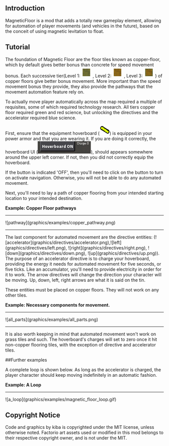 

## Introduction

MagneticFloor is a mod that adds a totally new gameplay element, allowing for automation of player movements (and vehicles in the future), based on the conceit of using magnetic levitation to float.

## Tutorial
The foundation of Magnetic Floor are the floor tiles known as copper-floor, which by default gives better bonus than concrete for speed movement bonus. Each successive tier(Level 1: ![Copper Floor](graphics/icons/copper-floor-icon.png) , Level 2: ![Copper Floor Level2](graphics/icons/copper-floor-icon_level2.png) , Level 3: ![Copper Floor Level3](graphics/icons/copper-floor-icon_level3.png)  ) of copper floors give better bonus movement. More important than the speed movement bonus they provide, they also provide the pathways that the movement automation feature rely on.

To actually move player automatically across the map required a multiple of requisites, some of which required technology research. All tiers copper floor required green and red science, but unlocking the directives and the accelerator required blue science.

First, ensure that the equipment hoverboard (![hoverboard](graphics/icons/hoverboard-icon.png)) is equipped in your power armor and that you are wearing it. If you are doing it correctly, the hoverboard UI (![hoverboard_ui](graphics/examples/hoverboard-ui.png)), should appears somewhere around the upper left corner. If not, then you did not correctly equip the hoverboard.

If the button is indicated 'OFF', then you'll need to click on the button to turn on activate navigation. Otherwise, you will not be able to do any automated movement.

Next, you'll need to lay a path of copper flooring from your intended starting location to your intended destination.

**Example: Copper Floor pathways**
<hr>
![pathway](graphics/examples/copper_pathway.png)
<hr>
The last component for automated movement are the directive entities: (![accelerator](graphics/directives/accelerator.png),![left](graphics/directives/left.png), ![right](graphics/directives/right.png), ![down](graphics/directives/down.png), ![up](graphics/directives/up.png)). The purpose of an accelerator directive is to charge your hoverboard, providing the energy it needs for automated movement for five seconds, or five ticks. Like an accumulator, you'll need to provide electricity in order for it to work. The arrow directives will change the direction your character will be moving. Up, down, left, right arrows are what it is said on the tin.

These entities must be placed on copper floors. They will not work on any other tiles.

**Example: Necessary components for movement.**
<hr>
![all_parts](graphics/examples/all_parts.png)
<hr>

It is also worth keeping in mind that automated movement won't work on grass tiles and such. The hoverboard's charges will set to zero once it hit non-copper flooring tiles, with the exception of directive and accelerator tiles.

##Further examples

A complete loop is shown below. As long as the accelerator is charged, the player character should keep moving indefinitely in an automatic fashion.

**Example: A Loop**
<hr>
![a_loop](graphics/examples/magnetic_floor_loop.gif)
</hr>

## Copyright Notice

Code and graphics by kiba is copyrighted under the MIT license, unless otherwise noted. Factorio art assets used or modified in this mod belongs to their respective copyright owner, and is not under the MIT.
